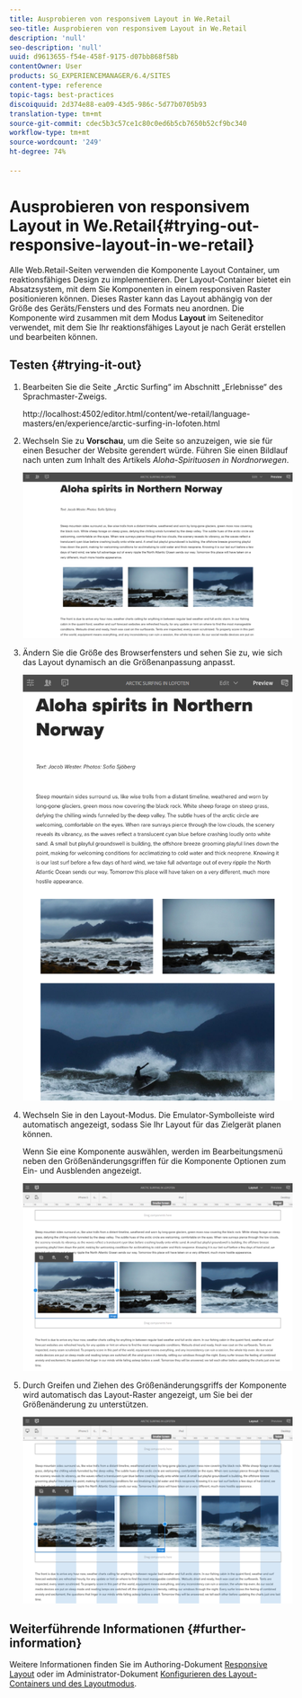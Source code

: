 ```yaml
---
title: Ausprobieren von responsivem Layout in We.Retail
seo-title: Ausprobieren von responsivem Layout in We.Retail
description: 'null'
seo-description: 'null'
uuid: d9613655-f54e-458f-9175-d07bb868f58b
contentOwner: User
products: SG_EXPERIENCEMANAGER/6.4/SITES
content-type: reference
topic-tags: best-practices
discoiquuid: 2d374e88-ea09-43d5-986c-5d77b0705b93
translation-type: tm+mt
source-git-commit: cdec5b3c57ce1c80c0ed6b5cb7650b52cf9bc340
workflow-type: tm+mt
source-wordcount: '249'
ht-degree: 74%

---
```



# Ausprobieren von responsivem Layout in We.Retail{#trying-out-responsive-layout-in-we-retail}

Alle Web.Retail-Seiten verwenden die Komponente Layout Container, um reaktionsfähiges Design zu implementieren. Der Layout-Container bietet ein Absatzsystem, mit dem Sie Komponenten in einem responsiven Raster positionieren können. Dieses Raster kann das Layout abhängig von der Größe des Geräts/Fensters und des Formats neu anordnen. Die Komponente wird zusammen mit dem Modus **Layout** im Seiteneditor verwendet, mit dem Sie Ihr reaktionsfähiges Layout je nach Gerät erstellen und bearbeiten können.

## Testen {#trying-it-out}

1. Bearbeiten Sie die Seite „Arctic Surfing“ im Abschnitt „Erlebnisse“ des Sprachmaster-Zweigs.

   http://localhost:4502/editor.html/content/we-retail/language-masters/en/experience/arctic-surfing-in-lofoten.html

1. Wechseln Sie zu **Vorschau**, um die Seite so anzuzeigen, wie sie für einen Besucher der Website gerendert würde. Führen Sie einen Bildlauf nach unten zum Inhalt des Artikels *Aloha-Spirituosen in Nordnorwegen*.

   ![chlimage_1-178](assets/chlimage_1-178.png)

1. Ändern Sie die Größe des Browserfensters und sehen Sie zu, wie sich das Layout dynamisch an die Größenanpassung anpasst.

   ![chlimage_1-179](assets/chlimage_1-179.png)

1. Wechseln Sie in den Layout-Modus. Die Emulator-Symbolleiste wird automatisch angezeigt, sodass Sie Ihr Layout für das Zielgerät planen können.

   Wenn Sie eine Komponente auswählen, werden im Bearbeitungsmenü neben den Größenänderungsgriffen für die Komponente Optionen zum Ein- und Ausblenden angezeigt.

   ![chlimage_1-180](assets/chlimage_1-180.png)

1. Durch Greifen und Ziehen des Größenänderungsgriffs der Komponente wird automatisch das Layout-Raster angezeigt, um Sie bei der Größenänderung zu unterstützen.

   ![chlimage_1-181](assets/chlimage_1-181.png)

## Weiterführende Informationen {#further-information}

Weitere Informationen finden Sie im Authoring-Dokument [Responsive Layout](/help/sites-authoring/responsive-layout.md) oder im Administrator-Dokument [Konfigurieren des Layout-Containers und des Layoutmodus](/help/sites-administering/configuring-responsive-layout.md).
